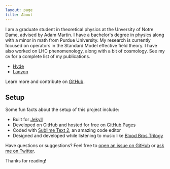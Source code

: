 ```yaml
---
layout: page
title: About
---
```


I am a graduate student in theoretical physics at the Unversity of Notre Dame,
advised by Adam Martin. I have a bachelor's degree in physics along with a minor
in math from Purdue University. My research is currently focused on operators in
the Standard Model effective field theory. I have also worked on LHC
phenomenology, along with a bit of cosmology. See my cv for a complete list of
my publications.

* [Hyde](http://hyde.getpoole.com)
* [Lanyon](http://lanyon.getpoole.com)

Learn more and contribute on [GitHub](https://github.com/poole).

## Setup

Some fun facts about the setup of this project include:

* Built for [Jekyll](http://jekyllrb.com)
* Developed on GitHub and hosted for free on [GitHub Pages](https://pages.github.com)
* Coded with [Sublime Text 2](http://sublimetext.com), an amazing code editor
* Designed and developed while listening to music like [Blood Bros Trilogy](https://soundcloud.com/maddecent/sets/blood-bros-series)

Have questions or suggestions? Feel free to [open an issue on GitHub](https://github.com/poole/issues/new) or [ask me on Twitter](https://twitter.com/mdo).

Thanks for reading!
